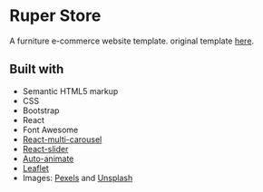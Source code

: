 # Ruper Store

A furniture e-commerce website template.
original template [here](http://caketheme.com/html/ruper/index15.html).

## Built with

- Semantic HTML5 markup
- CSS
- Bootstrap
- React
- Font Awesome
- [React-multi-carousel](https://github.com/YIZHUANG/react-multi-carousel)
- [React-slider](https://github.com/zillow/react-slider)
- [Auto-animate](https://auto-animate.formkit.com/#installation)
- [Leaflet](https://react-leaflet.js.org/)
- Images: [Pexels](https://www.pexels.com/collections/beautiful-backgrounds-eulhibt/) and [Unsplash](https://unsplash.com/photos/ZSPBhokqDMc)
